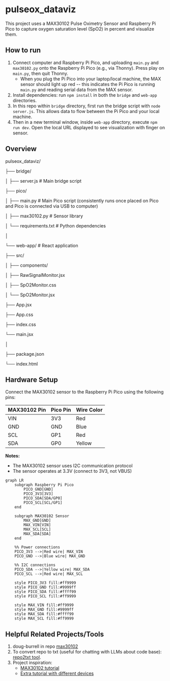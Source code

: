 # pulseox_dataviz

This project uses a MAX30102 Pulse Oximetry Sensor and Raspberry Pi Pico to capture oxygen saturation level (SpO2) in percent and visualize them.

## How to run

1. Connect computer and Raspberry Pi Pico, and uploading ```main.py``` and ```max30102.py``` onto the Raspberry Pi Pico (e.g., via Thonny). Press play on ```main.py```, then quit Thonny.
   - When you plug the Pi Pico into your laptop/local machine, the MAX sensor should light up red -- this indicates the Pi Pico is running ```main.py``` and reading serial data from the MAX sensor.
2. Install dependencies: run ```npm install``` in both the ```bridge``` and ```web-app``` directories.
3. In this repo within ```bridge``` directory, first run the bridge script with ```node server.js```. This allows data to flow between the Pi Pico and your local machine.
4. Then in a new terminal window, inside ```web-app``` directory, execute ```npm run dev```. Open the local URL displayed to see visualization with finger on sensor.

## Overview

pulseox_dataviz/

├── bridge/

│ ├── server.js # Main bridge script

├── pico/

│ ├── main.py # Main Pico script (consistently runs once placed on Pico and Pico is connected via USB to computer)

│ ├── max30102.py # Sensor library

│ └── requirements.txt # Python dependencies

│

└── web-app/ # React application

├── src/

│ ├── components/

│ ├── RawSignalMonitor.jsx

│ ├── SpO2Monitor.css

│ └── SpO2Monitor.jsx

├── App.jsx

├── App.css

├── index.css

└── main.jsx

│

├── package.json

└── index.html

## Hardware Setup

Connect the MAX30102 sensor to the Raspberry Pi Pico using the following pins:

| MAX30102 Pin | Pico Pin | Wire Color |
|-------------|----------|------------|
| VIN         | 3V3      | Red        |
| GND         | GND      | Blue       |
| SCL         | GP1      | Red        |
| SDA         | GP0      | Yellow     |

**Notes:**

- The MAX30102 sensor uses I2C communication protocol
- The sensor operates at 3.3V (connect to 3V3, not VBUS)

```mermaid
graph LR
    subgraph Raspberry Pi Pico
        PICO_GND[GND]
        PICO_3V3[3V3]
        PICO_SDA[SDA/GP0]
        PICO_SCL[SCL/GP1]
    end

    subgraph MAX30102 Sensor
        MAX_GND[GND]
        MAX_VIN[VIN]
        MAX_SCL[SCL]
        MAX_SDA[SDA]
    end

    %% Power connections
    PICO_3V3 -->|Red wire| MAX_VIN
    PICO_GND -->|Blue wire| MAX_GND

    %% I2C connections
    PICO_SDA -->|Yellow wire| MAX_SDA
    PICO_SCL -->|Red wire| MAX_SCL

    style PICO_3V3 fill:#ff9999
    style PICO_GND fill:#9999ff
    style PICO_SDA fill:#ffff99
    style PICO_SCL fill:#ff9999
    
    style MAX_VIN fill:#ff9999
    style MAX_GND fill:#9999ff
    style MAX_SDA fill:#ffff99
    style MAX_SCL fill:#ff9999
```

## Helpful Related Projects/Tools

1. doug-burrell in repo [max30102](https://github.com/doug-burrell/max30102/blob/master/max30102.py)
2. To convert repo to txt (useful for chatting with LLMs about code base): [repo2txt tool](https://repo2txt.simplebasedomain.com/).
4. Project inspiration:
    - [MAX30102 tutorial](https://dev.to/shilleh/how-to-measure-heart-rate-and-blood-oxygen-levels-with-max30102-sensor-on-a-raspberry-pi-using-python-50hc)
    - [Extra tutorial with different devices](https://github.com/tobiasisenberg/OxiVis/blob/master/example-data/oximeter-20200705-145239-83376-test%20trace.pdf)

